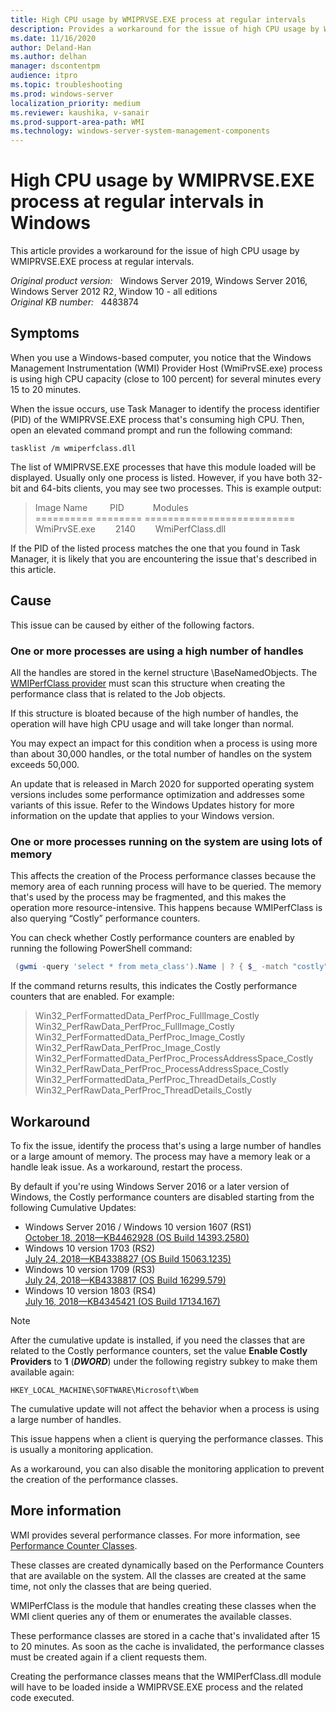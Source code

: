 ```yaml
---
title: High CPU usage by WMIPRVSE.EXE process at regular intervals
description: Provides a workaround for the issue of high CPU usage by WMIPRVSE.EXE process at regular intervals.
ms.date: 11/16/2020
author: Deland-Han
ms.author: delhan 
manager: dscontentpm
audience: itpro
ms.topic: troubleshooting
ms.prod: windows-server
localization_priority: medium
ms.reviewer: kaushika, v-sanair 
ms.prod-support-area-path: WMI 
ms.technology: windows-server-system-management-components
---
```

# High CPU usage by WMIPRVSE.EXE process at regular intervals in Windows

This article provides a workaround for the issue of high CPU usage by WMIPRVSE.EXE process at regular intervals.

_Original product version:_ &nbsp; Windows Server 2019, Windows Server 2016, Windows Server 2012 R2, Window 10 - all editions  
_Original KB number:_ &nbsp; 4483874

## Symptoms

When you use a Windows-based computer, you notice that the Windows Management Instrumentation (WMI) Provider Host (WmiPrvSE.exe) process is using high CPU capacity (close to 100 percent) for several minutes every 15 to 20 minutes.

When the issue occurs, use Task Manager to identify the process identifier (PID) of the WMIPRVSE.EXE process that's consuming high CPU. Then, open an elevated command prompt and run the following command:  

```console
tasklist /m wmiperfclass.dll
```

The list of WMIPRVSE.EXE processes that have this module loaded will be displayed. ‎Usually only one process is listed. However, if you have both 32-bit and 64-bits clients, you may see two processes.‎ This is example output:  

> Image Name &emsp;&emsp; PID &emsp;&emsp;&emsp;Modules  
==========    ========    ==========================  
WmiPrvSE.exe &emsp;&emsp;2140 &emsp;&emsp;WmiPerfClass.dll  

If the PID of the listed process matches the one that you found in Task Manager, it is likely that you are encountering the issue that's described in this article.  

## Cause

This issue can be caused by either of the following factors.

### One or more processes are using a high number of handles  

All the handles are stored in the kernel structure \BaseNamedObjects. The [WMIPerfClass provider](https://docs.microsoft.com/windows/win32/wmisdk/wmiperfclass-provider) must scan this structure when creating the performance class that is related to the Job objects.

If this structure is bloated because of the high number of handles, the operation will have high CPU usage and will take longer than normal.

‎You may expect an impact for this condition when a process is using more than about 30,000 handles, or the total number of handles on the system exceeds 50,000.

An update that is released in March 2020 for supported operating system versions includes some performance optimization and addresses some variants of this issue. Refer to the Windows Updates history for more information on the update that applies to your Windows version.

### One or more processes running on the system are using lots of memory

This affects the creation of the Process performance classes because the memory area of each running process will have to be queried. The memory that's used by the process may be fragmented, and this makes the operation more resource-intensive. This happens because WMIPerfClass is also querying “Costly” performance counters.

‎You can check whether Costly performance counters are enabled by running the following PowerShell command:

```powershell
‎ (gwmi -query 'select * from meta_class').Name | ? { $_ -match "costly"}  
```

If the command returns results, this indicates the Costly performance counters that are enabled. For example:

> Win32_PerfFormattedData_PerfProc_FullImage_Costly  
Win32_PerfRawData_PerfProc_FullImage_Costly  
Win32_PerfFormattedData_PerfProc_Image_Costly  
Win32_PerfRawData_PerfProc_Image_Costly  
Win32_PerfFormattedData_PerfProc_ProcessAddressSpace_Costly  
Win32_PerfRawData_PerfProc_ProcessAddressSpace_Costly  
Win32_PerfFormattedData_PerfProc_ThreadDetails_Costly  
Win32_PerfRawData_PerfProc_ThreadDetails_Costly  

## Workaround

To fix the issue, identify the process that's using a large number of handles or a large amount of memory.‎ The process may have a memory leak or a handle leak issue. As a workaround, restart the process.

By default if you're using Windows Server 2016 or a later version of Windows, the Costly performance counters are disabled starting from the following Cumulative Updates:

- Windows Server 2016 / Windows 10 version 1607 (RS1)  
[October 18, 2018—KB4462928 (OS Build 14393.2580)](https://support.microsoft.com/help/4462928)
- Windows 10 version 1703 (RS2)  
[July 24, 2018—KB4338827 (OS Build 15063.1235)](https://support.microsoft.com/help/4338827)
- Windows 10 version 1709 (RS3)  
[July 24, 2018—KB4338817 (OS Build 16299.579)](https://support.microsoft.com/help/4338817)
- Windows 10 version 1803 (RS4)  
[July 16, 2018—KB4345421 (OS Build 17134.167)](https://support.microsoft.com/help/4345421)  

> [!NOTE]
> After the cumulative update is installed, if you need the classes that are related to the Costly performance counters, set the value **Enable Costly Providers** to **1** (***DWORD***) under the following registry subkey to make them available again:
>
> `HKEY_LOCAL_MACHINE\SOFTWARE\Microsoft\Wbem`
>
> The cumulative update will not affect the behavior when a process is using a large number of handles.

This issue happens when a client is querying the performance classes. This is usually a monitoring application.

As a workaround, you can also disable the monitoring application to prevent the creation of the performance classes.  

## More information

WMI provides several performance classes. For more information, see [Performance Counter Classes](https://docs.microsoft.com/windows/win32/cimwin32prov/performance-counter-classes).

These classes are created dynamically based on the Performance Counters that are available on the system. All the classes are created at the same time, not only the classes that are being queried.

WMIPerfClass is the module that handles creating these classes when the WMI client queries any of them or enumerates the available classes.

These performance classes are stored in a cache that's invalidated after 15 to 20 minutes. ‎As soon as the cache is invalidated, the performance classes must be created again if a client requests them.

Creating the performance classes means that the WMIPerfClass.dll module will have to be loaded inside a WMIPRVSE.EXE process and the related code executed.  
